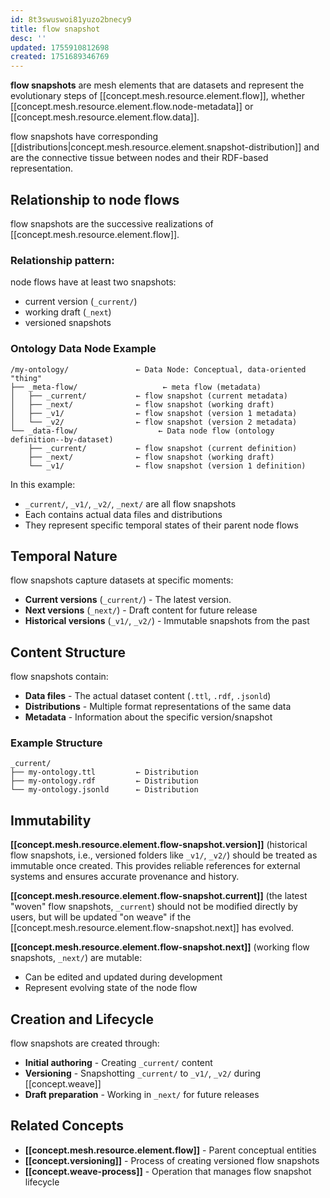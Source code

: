 ```yaml
---
id: 8t3swuswoi81yuzo2bnecy9
title: flow snapshot
desc: ''
updated: 1755910812698
created: 1751689346769
---
```


**flow snapshots** are mesh elements that are datasets and represent the evolutionary steps of [[concept.mesh.resource.element.flow]], whether [[concept.mesh.resource.element.flow.node-metadata]] or [[concept.mesh.resource.element.flow.data]]. 

flow snapshots have corresponding [[distributions|concept.mesh.resource.element.snapshot-distribution]] and are the connective tissue between nodes and their RDF-based representation.

## Relationship to node flows

flow snapshots are the successive realizations of [[concept.mesh.resource.element.flow]].

### Relationship pattern:

node flows have at least two snapshots:

- current version (`_current/`)
- working draft (`_next`)
- versioned snapshots

### Ontology Data Node Example

```file
/my-ontology/               ← Data Node: Conceptual, data-oriented "thing"
├── _meta-flow/                   ← meta flow (metadata)
│   ├── _current/           ← flow snapshot (current metadata)
│   ├── _next/              ← flow snapshot (working draft)
│   ├── _v1/                ← flow snapshot (version 1 metadata)
│   └── _v2/                ← flow snapshot (version 2 metadata)
└── _data-flow/                  ← Data node flow (ontology definition--by-dataset)
    ├── _current/           ← flow snapshot (current definition)
    ├── _next/              ← flow snapshot (working draft)
    └── _v1/                ← flow snapshot (version 1 definition)
```

In this example:
- `_current/`, `_v1/`, `_v2/`, `_next/` are all flow snapshots
- Each contains actual data files and distributions
- They represent specific temporal states of their parent node flows

## Temporal Nature

flow snapshots capture datasets at specific moments:

- **Current versions** (`_current/`) - The latest version.
- **Next versions** (`_next/`) - Draft content for future release
- **Historical versions** (`_v1/`, `_v2/`) - Immutable snapshots from the past

## Content Structure

flow snapshots contain:
- **Data files** - The actual dataset content (`.ttl`, `.rdf`, `.jsonld`)
- **Distributions** - Multiple format representations of the same data
- **Metadata** - Information about the specific version/snapshot

### Example Structure
```file
_current/
├── my-ontology.ttl         ← Distribution
├── my-ontology.rdf         ← Distribution  
└── my-ontology.jsonld      ← Distribution
```

## Immutability

**[[concept.mesh.resource.element.flow-snapshot.version]]** (historical flow snapshots, i.e., versioned folders like `_v1/`, `_v2/`) should be treated as immutable once created. This provides reliable references for external systems and ensures accurate provenance and history.

**[[concept.mesh.resource.element.flow-snapshot.current]]** (the latest "woven" flow snapshots, `_current`) should not be modified directly by users, but will be updated "on weave" if the [[concept.mesh.resource.element.flow-snapshot.next]] has evolved. 

**[[concept.mesh.resource.element.flow-snapshot.next]]** (working flow snapshots, `_next/`) are mutable:
- Can be edited and updated during development
- Represent evolving state of the node flow

## Creation and Lifecycle

flow snapshots are created through:
- **Initial authoring** - Creating `_current/` content
- **Versioning** - Snapshotting `_current/` to `_v1/`, `_v2/` during [[concept.weave]]
- **Draft preparation** - Working in `_next/` for future releases

## Related Concepts

- **[[concept.mesh.resource.element.flow]]** - Parent conceptual entities
- **[[concept.versioning]]** - Process of creating versioned flow snapshots
- **[[concept.weave-process]]** - Operation that manages flow snapshot lifecycle
